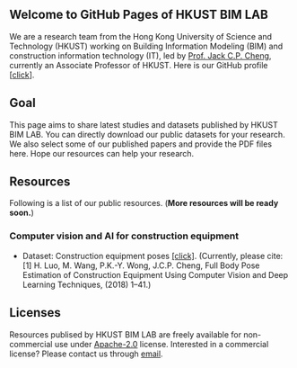 ## Welcome to GitHub Pages of HKUST BIM LAB

We are a research team from the Hong Kong University of Science and Technology (HKUST) working on Building Information Modeling (BIM) and construction information technology (IT), led by [Prof. Jack C.P. Cheng](https://facultyprofiles.ust.hk/profiles.php?profile=jack-chin-pang-cheng-cejcheng), currently an Associate Professor of HKUST. Here is our GitHub profile [[click](https://github.com/hkustbimlab)]. 


## Goal
This page aims to share latest studies and datasets published by HKUST BIM LAB. You can directly download our public datasets for your research. We also select some of our published papers and provide the PDF files here. Hope our resources can help your research.

## Resources
Following is a list of our public resources. (**More resources will be ready soon.**)

### Computer vision and AI for construction equipment
* Dataset: Construction equipment poses [[click]](https://hkustconnect-my.sharepoint.com/:f:/g/personal/hluoaf_connect_ust_hk/EmiZELaKKoZMqgHO3k_2a68BFWu_gq9Z9MZWX5u0cQE1nw?e=6xsOLB).
(Currently, please cite: [1] H. Luo, M. Wang, P.K.-Y. Wong, J.C.P. Cheng, Full Body Pose Estimation of Construction Equipment Using Computer Vision and Deep Learning Techniques, (2018) 1–41.)

## Licenses
Resources publised by HKUST BIM LAB are freely available for non-commercial use under [Apache-2.0](link) license. Interested in a commercial license? Please contact us through [email](hkustbim@gmail.com).
